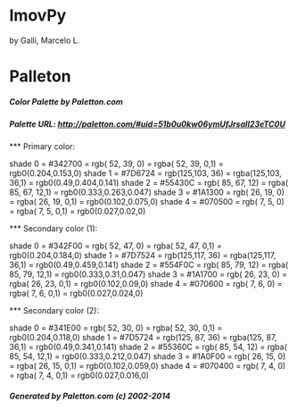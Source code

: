 # ImovPy
 by Galli, Marcelo L.

# Palleton

#####  Color Palette by Paletton.com
#####  Palette URL: http://paletton.com/#uid=51b0u0kw06ymUfJrsaII23eTC0U


*** Primary color:

   shade 0 = #342700 = rgb( 52, 39,  0) = rgba( 52, 39,  0,1) = rgb0(0.204,0.153,0)
   shade 1 = #7D6724 = rgb(125,103, 36) = rgba(125,103, 36,1) = rgb0(0.49,0.404,0.141)
   shade 2 = #55430C = rgb( 85, 67, 12) = rgba( 85, 67, 12,1) = rgb0(0.333,0.263,0.047)
   shade 3 = #1A1300 = rgb( 26, 19,  0) = rgba( 26, 19,  0,1) = rgb0(0.102,0.075,0)
   shade 4 = #070500 = rgb(  7,  5,  0) = rgba(  7,  5,  0,1) = rgb0(0.027,0.02,0)

*** Secondary color (1):

   shade 0 = #342F00 = rgb( 52, 47,  0) = rgba( 52, 47,  0,1) = rgb0(0.204,0.184,0)
   shade 1 = #7D7524 = rgb(125,117, 36) = rgba(125,117, 36,1) = rgb0(0.49,0.459,0.141)
   shade 2 = #554F0C = rgb( 85, 79, 12) = rgba( 85, 79, 12,1) = rgb0(0.333,0.31,0.047)
   shade 3 = #1A1700 = rgb( 26, 23,  0) = rgba( 26, 23,  0,1) = rgb0(0.102,0.09,0)
   shade 4 = #070600 = rgb(  7,  6,  0) = rgba(  7,  6,  0,1) = rgb0(0.027,0.024,0)

*** Secondary color (2):

   shade 0 = #341E00 = rgb( 52, 30,  0) = rgba( 52, 30,  0,1) = rgb0(0.204,0.118,0)
   shade 1 = #7D5724 = rgb(125, 87, 36) = rgba(125, 87, 36,1) = rgb0(0.49,0.341,0.141)
   shade 2 = #55360C = rgb( 85, 54, 12) = rgba( 85, 54, 12,1) = rgb0(0.333,0.212,0.047)
   shade 3 = #1A0F00 = rgb( 26, 15,  0) = rgba( 26, 15,  0,1) = rgb0(0.102,0.059,0)
   shade 4 = #070400 = rgb(  7,  4,  0) = rgba(  7,  4,  0,1) = rgb0(0.027,0.016,0)


#####  Generated by Paletton.com (c) 2002-2014
